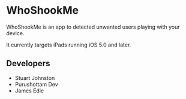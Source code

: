 WhoShookMe
==========
WhoShookMe is an app to detected unwanted users playing with your device.

It currently targets iPads running iOS 5.0 and later.

Developers
----------
* Stuart Johnston
* Purushottam Dev
* James Edie
